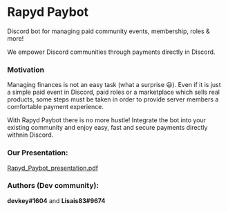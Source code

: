 # Rapyd Paybot
Discord bot for managing paid community events, membership, roles &amp; more!

We empower Discord communities through payments directly in Discord.

### Motivation

Managing finances is not an easy task (what a surprise 😃). 
Even if it is just a simple paid event in Discord, paid roles or a marketplace which sells real products, some steps must be taken in order to provide server members a comfortable payment experience.

With Rapyd Paybot there is no more hustle! Integrate the bot into your existing community and enjoy easy, fast and secure payments directly withnin Discord.

### Our Presentation: 
[Rapyd_Paybot_presentation.pdf](https://github.com/Devkeystuff/rapyd-paybot/files/10192180/Rapyd_Paybot_presentation.pdf)

### Authors (Dev community):
**devkey#1604** and **Lisais83#9674**
